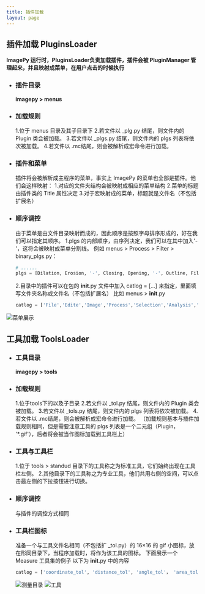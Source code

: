 ```yaml
---
title: 插件加载
layout: page
---
```

## 插件加载 PluginsLoader
**ImagePy 运行时，PluginsLoader负责加载插件，插件会被 PluginManager 管理起来，并且映射成菜单，在用户点击的时候执行**

* ### 插件目录
  **imagepy > menus**

* ### 加载规则
  1.位于 menus 目录及其子目录下
  2.若文件以 _plg.py 结尾，则文件内的 Plugin 类会被加载。
  3.若文件以 _plgs.py 结尾，则文件内的 plgs 列表将依次被加载。
  4.若文件以 .mc结尾，则会被解析成宏命令进行加载。

* ### 插件和菜单
  插件将会被解析成主程序的菜单，事实上 ImagePy 的菜单也全部是插件。他们会这样映射：
  1.对应的文件夹结构会被映射成相应的菜单结构
  2.菜单的标题由插件类的 Title 属性决定
  3.对于宏映射成的菜单，标题就是文件名（不包括扩展名）

* ### 顺序调控
  由于菜单是由文件目录映射而成的，因此顺序是按照字母排序形成的，好在我们可以指定其顺序。
  1.plgs 的内部顺序，由序列决定，我们可以在其中加入'-'，这将会被映射成菜单分割线。
  例如 menus > Process > Filter > binary_plgs.py：
  ```python
  # ......
  plgs = [Dilation, Erosion, '-', Closing, Opening, '-', Outline, FillHoles, EDT]
  ```
  2.目录中的插件可以在包的 __init__.py 文件中加入 catlog = [...] 来指定，里面填写文件夹名称或文件名（不包括扩展名）
  比如 menus > __init__.py
  ```python
  catlog = ['File','Edite','Image','Process','Selection','Analysis','Plugins','Window','Help']
  ```
![](http://home.imagepy.org/develop/menu.png "菜单展示")


## 工具加载 ToolsLoader

* ### 工具目录
  **imagepy > tools**

* ### 加载规则
  1.位于tools下的以及子目录
  2.若文件以 _tol.py 结尾，则文件内的 Plugin 类会被加载。
  3.若文件以 _tols.py 结尾，则文件内的 plgs 列表将依次被加载。
  4.若文件以 .mc结尾，则会被解析成宏命令进行加载。
  （加载规则基本与插件加载规则相同，但是需要注意工具的 plgs 列表是一个二元组（Plugin， '*.gif'），后者将会被当作图标加载到工具栏上）

* ### 工具与工具栏
  1.位于 tools > standud 目录下的工具称之为标准工具，它们始终出现在工具栏左侧。
  2.其他目录下的工具称之为专业工具，他们共用右侧的空间，可以点击最左侧的下拉按钮进行切换。

* ### 顺序调控
  与插件的调控方式相同

* ### 工具栏图标
  准备一个与工具文件名相同（不包括扩 _tol.py）的 16×16 的 gif 小图标，放在形同目录下，当程序加载时，将作为该工具的图标。
  下面展示一个 Measure 工具集的例子
  以下为 __init__.py 中的内容
  ```python
  catlog = ['coordinate_tol', 'distance_tol', 'angle_tol'， 'area_tol']
  ```
  ![](http://home.imagepy.org/develop/meatools.png "测量目录")
  ![](http://home.imagepy.org/develop/tools.png "工具")

